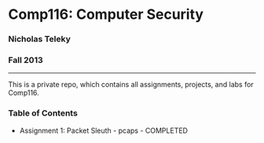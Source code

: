 Comp116: Computer Security
===========================

### Nicholas Teleky ###
### Fall 2013 ###

- - - - - - - - - - - - - - - - - -

This is a private repo, which contains all assignments, projects, and labs for Comp116.

### Table of Contents ###

* Assignment 1: Packet Sleuth - pcaps - COMPLETED
